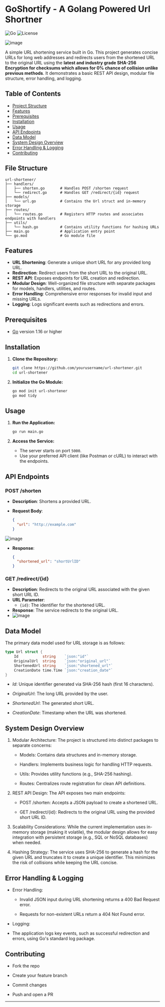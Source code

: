# GoShortify - A Golang Powered Url Shortner

![Go](https://img.shields.io/badge/Go-1.20%2B-00ADD8?logo=go&logoColor=white) 
![License](https://img.shields.io/badge/License-MIT-blue) 

![image](https://github.com/user-attachments/assets/71ff80ff-6b79-4aa1-922b-fab7e6104839)


A simple URL shortening service built in Go. This project generates concise URLs for long web addresses and redirects users from the shortened URL to the original URL using the **latest and industry grade SHA-256 Encryption for checksums which allows for 0% chance of collision unlike previous methods**. It demonstrates a basic REST API design, modular file structure, error handling, and logging.

## Table of Contents
- [Project Structure](#project-structure)
- [Features](#Features)
- [Prerequisites](#prerequisites)
- [Installation](#installation)
- [Usage](#usage)
- [API Endpoints](#api-endpoints)
- [Data Model](#data-model)
- [System Design Overview](#system-design-overview)
- [Error Handling & Logging](#error-handling--logging)
- [Contributing](#contributing)


## File Structure
```
url-shortener/
├── handlers/
│   ├── shorten.go       # Handles POST /shorten request
│   └── redirect.go      # Handles GET /redirect/{id} request
├── models/
│   └── url.go           # Contains the Url struct and in-memory storage
├── routes/
│   └── routes.go        # Registers HTTP routes and associates endpoints with handlers
├── utils/
│   └── hash.go          # Contains utility functions for hashing URLs
├── main.go              # Application entry point
└── go.mod               # Go module file
```


## Features

- **URL Shortening**: Generate a unique short URL for any provided long URL.
- **Redirection**: Redirect users from the short URL to the original URL.
- **REST API**: Exposes endpoints for URL creation and redirection.
- **Modular Design**: Well-organized file structure with separate packages for models, handlers, utilities, and routes.
- **Error Handling**: Comprehensive error responses for invalid input and missing URLs.
- **Logging**: Logs significant events such as redirections and errors.

## Prerequisites

- [Go](https://golang.org/dl/) version 1.16 or higher

## Installation

1. **Clone the Repository:**

    ```sh
    git clone https://github.com/yourusername/url-shortener.git
    cd url-shortener
    ```

2. **Initialize the Go Module:**

    ```sh
    go mod init url-shortener
    go mod tidy
    ```

## Usage

1. **Run the Application:**

    ```sh
    go run main.go
    ```

2. **Access the Service:**
   - The server starts on port `5000`.
   - Use your preferred API client (like Postman or cURL) to interact with the endpoints.

## API Endpoints

### POST /shorten

- **Description**: Shortens a provided URL.
- **Request Body**:

    ```json
    {
      "url": "http://example.com"
    }
    ```
![image](https://github.com/user-attachments/assets/e7142f03-f7db-42da-9a6f-b22482d68590)

- **Response**:

    ```json
    {
      "shortened_url": "shortUrlID"
    }
    ```

### GET /redirect/{id}

- **Description**: Redirects to the original URL associated with the given short URL ID.
- **URL Parameter**:
  - `{id}`: The identifier for the shortened URL.
- **Response**: The service redirects to the original URL.
- ![image](https://github.com/user-attachments/assets/5f20e2c4-5113-46c8-bc35-7fa16418151b)


## Data Model

The primary data model used for URL storage is as follows:

```go
type Url struct {
    Id           string    `json:"id"`
    OriginalUrl  string    `json:"original_url"`
    ShortenedUrl string    `json:"shortened_url"`
    CreationDate time.Time `json:"creation_date"`
}
```
- *Id*: Unique identifier generated via SHA-256 hash (first 16 characters).

- *OriginalUrl*: The long URL provided by the user.

- *ShortenedUrl*: The generated short URL.

- *CreationDate*: Timestamp when the URL was shortened.

## System Design Overview

1. Modular Architecture:
  The project is structured into distinct packages to separate concerns:
  
    - Models: Contains data structures and in-memory storage.
    
    - Handlers: Implements business logic for handling HTTP requests.
    
    - Utils: Provides utility functions (e.g., SHA-256 hashing).
    
    - Routes: Centralizes route registration for clean API definitions.

2. REST API Design:
  The API exposes two main endpoints:
  
    - POST /shorten: Accepts a JSON payload to create a shortened URL.
    
    - GET /redirect/{id}: Redirects to the original URL using the provided short URL ID.

3. Scalability Considerations:
  While the current implementation uses in-memory storage (making it volatile), the modular design allows for easy integration with persistent storage (e.g., SQL or NoSQL databases) when needed.

4. Hashing Strategy:
  The service uses SHA-256 to generate a hash for the given URL and truncates it to create a unique identifier. This minimizes the risk of collisions while keeping the URL concise.

## Error Handling & Logging
- Error Handling:

  - Invalid JSON input during URL shortening returns a 400 Bad Request error.

  - Requests for non-existent URLs return a 404 Not Found error.

- Logging:

 - The application logs key events, such as successful redirection and errors, using Go's standard log package.

## Contributing
- Fork the repo

- Create your feature branch

- Commit changes

- Push and open a PR

---
